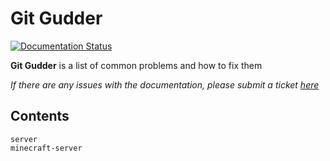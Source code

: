 # Git Gudder

[![Documentation Status](https://readthedocs.org/projects/git-gudder/badge/?version=latest)](https://git-gudder.readthedocs.io/en/latest/?badge=latest)

**Git Gudder** is a list of common problems and how to fix them

*If there are any issues with the documentation, please submit a ticket [here](https://github.com/Cornelius-Figgle/git-gudder/issues)*

## Contents

```{toctree}
server
minecraft-server
```
